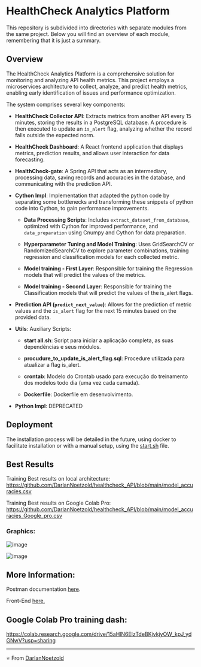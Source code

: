 # HealthCheck Analytics Platform

This repository is subdivided into directories with separate modules from the same project. Below you will find an overview of each module, remembering that it is just a summary.

## Overview

The HealthCheck Analytics Platform is a comprehensive solution for monitoring and analyzing API health metrics. This project employs a microservices architecture to collect, analyze, and predict health metrics, enabling early identification of issues and performance optimization.

The system comprises several key components:

- **HealthCheck Collector API**: Extracts metrics from another API every 15 minutes, storing the results in a PostgreSQL database. A procedure is then executed to update an `is_alert` flag, analyzing whether the record falls outside the expected norm.
  
- **HealthCheck Dashboard**: A React frontend application that displays metrics, prediction results, and allows user interaction for data forecasting.

- **HealthCheck-gate**: A Spring API that acts as an intermediary, processing data, saving records and accuracies in the database, and communicating with the prediction API.

- **Cython Impl**: Implementation that adapted the python code by separating some bottlenecks and transforming these snippets of python code into Cython, to gain performance improvements.

  - **Data Processing Scripts**: Includes `extract_dataset_from_database`, optimized with Cython for improved performance, and `data_preparation` using Cnumpy and Cython for data preparation.

  - **Hyperparameter Tuning and Model Training**: Uses GridSearchCV or RandomizedSearchCV to explore parameter combinations, training regression and classification models for each collected metric.
  
  - **Model training - First Layer**: Responsible for training the Regression models that will predict the values ​​of the metrics.
  
  - **Model training - Second Layer**: Responsible for training the Classification models that will predict the values ​​of the is_alert flags.

- **Prediction API (`predict_next_value`)**: Allows for the prediction of metric values and the `is_alert` flag for the next 15 minutes based on the provided data.

- **Utils**: Auxiliary Scripts:
  - **start all.sh**: Script para iniciar a aplicação completa, as suas dependências e seus módulos.

  - **procudure_to_update_is_alert_flag.sql**: Procedure utilizada para atualizar a flag is_alert.

  - **crontab**: Modelo do Crontab usado para execução do treinamento dos modelos todo dia (uma vez cada camada).
  
  - **Dockerfile**: Dockerfile em desenvolvimento.  

- **Python Impl**: DEPRECATED

## Deployment

The installation process will be detailed in the future, using docker to facilitate installation or with a manual setup, using the [start.sh](https://github.com/DarlanNoetzold/healthcheck_API/blob/main/start_all.sh) file.

## Best Results

Training Best results on local architecture:
https://github.com/DarlanNoetzold/healthcheck_API/blob/main/model_accuracies.csv

Training Best results on Google Colab Pro:
https://github.com/DarlanNoetzold/healthcheck_API/blob/main/model_accuracies_Google_pro.csv

### Graphics:

![image](https://github.com/DarlanNoetzold/healthcheck_API/assets/41628589/1862af51-27a4-4727-9b99-79ea45405e6d)

![image](https://github.com/DarlanNoetzold/healthcheck_API/assets/41628589/322edd39-0ac8-4f56-8c3a-4d3df14040e9)


## More Information:
Postman documentation [here](https://documenter.getpostman.com/view/16000387/2sA2xb7veq).

Front-End [here.](http://177.22.91.106:3001/)


## Google Colab Pro training dash:
https://colab.research.google.com/drive/15aHlN6EIzTdeBKjvkjyOW_kpJ_ydGNwV?usp=sharing

---
⭐️ From [DarlanNoetzold](https://github.com/DarlanNoetzold)
